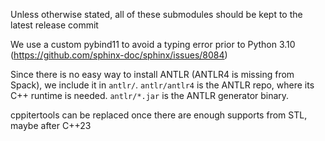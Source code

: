 Unless otherwise stated, all of these submodules should be kept to the latest release commit

We use a custom pybind11 to avoid a typing error prior to Python 3.10 (https://github.com/sphinx-doc/sphinx/issues/8084)

Since there is no easy way to install ANTLR (ANTLR4 is missing from Spack), we include it in `antlr/`. `antlr/antlr4` is the ANTLR repo, where its C++ runtime is needed. `antlr/*.jar` is the ANTLR generator binary.

cppitertools can be replaced once there are enough supports from STL, maybe after C++23
